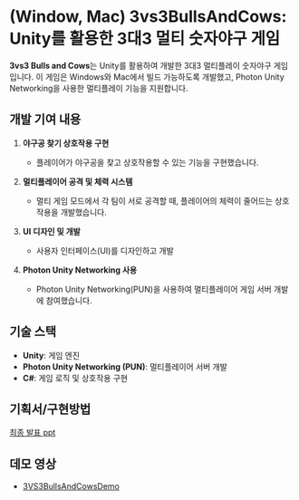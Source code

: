 # (Window, Mac) 3vs3BullsAndCows: Unity를 활용한 3대3 멀티 숫자야구 게임

**3vs3 Bulls and Cows**는 Unity를 활용하여 개발한 3대3 멀티플레이 숫자야구 게임입니다. 이 게임은 Windows와 Mac에서 빌드 가능하도록 개발했고, Photon Unity Networking을 사용한 멀티플레이 기능을 지원합니다.

## 개발 기여 내용
1. **야구공 찾기 상호작용 구현**  
   - 플레이어가 야구공을 찾고 상호작용할 수 있는 기능을 구현했습니다.
   
2. **멀티플레이어 공격 및 체력 시스템**  
   - 멀티 게임 모드에서 각 팀이 서로 공격할 때, 플레이어의 체력이 줄어드는 상호작용을 개발했습니다.
   
3. **UI 디자인 및 개발**  
   - 사용자 인터페이스(UI)를 디자인하고 개발
   
4. **Photon Unity Networking 사용**  
   - Photon Unity Networking(PUN)을 사용하여 멀티플레이어 게임 서버 개발에 참여했습니다.

## 기술 스택
- **Unity**: 게임 엔진
- **Photon Unity Networking (PUN)**: 멀티플레이어 서버 개발
- **C#**: 게임 로직 및 상호작용 구현

## 기획서/구현방법
[최종 발표 ppt](team6final.pdf)

## 데모 영상
- [3VS3BullsAndCowsDemo](https://youtu.be/sCLKBcmkTKE)

